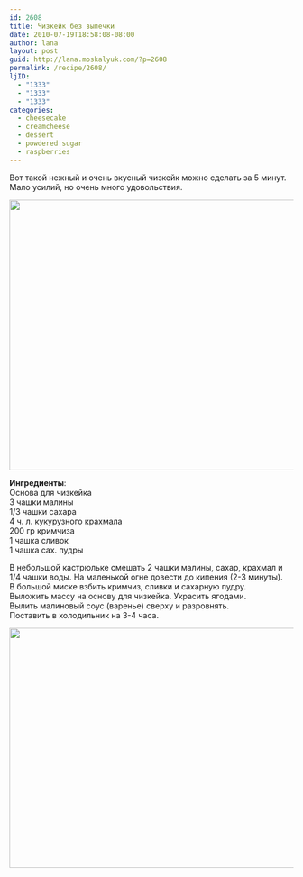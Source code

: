 ```yaml
---
id: 2608
title: Чизкейк без выпечки
date: 2010-07-19T18:58:08-08:00
author: lana
layout: post
guid: http://lana.moskalyuk.com/?p=2608
permalink: /recipe/2608/
ljID:
  - "1333"
  - "1333"
  - "1333"
categories:
  - cheesecake
  - creamcheese
  - dessert
  - powdered sugar
  - raspberries
---
```

Вот такой нежный и очень вкусный чизкейк можно сделать за 5 минут. Мало усилий, но очень много удовольствия.

<img loading="lazy" class="alignnone" title="raspberry cheesecake" src="http://farm5.static.flickr.com/4080/4810339661_062e0cc3c9_z.jpg" alt="" width="640" height="480" /> 

**Ингредиенты**:  
Основа для чизкейка  
3 чашки малины  
1/3 чашки сахара  
4 ч. л. кукурузного крахмала  
200 гр кримчиза  
1 чашка сливок  
1 чашка сах. пудры

В небольшой кастрюльке смешать 2 чашки малины, сахар, крахмал и 1/4 чашки воды. На маленькой огне довести до кипения (2-3 минуты).  
В большой миске взбить кримчиз, сливки и сахарную пудру.  
Выложить массу на основу для чизкейка. Украсить ягодами.  
Вылить малиновый соус (варенье) сверху и разровнять.  
Поставить в холодильник на 3-4 часа.

<img loading="lazy" class="alignnone" title="berry cheesecake" src="http://farm5.static.flickr.com/4142/4810958304_357f540002_z.jpg" alt="" width="640" height="426" />